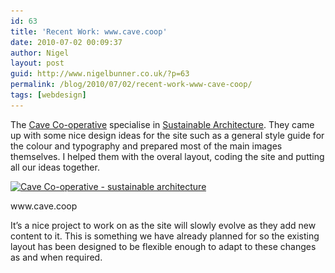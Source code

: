 ```yaml
---
id: 63
title: 'Recent Work: www.cave.coop'
date: 2010-07-02 00:09:37
author: Nigel
layout: post
guid: http://www.nigelbunner.co.uk/?p=63
permalink: /blog/2010/07/02/recent-work-www-cave-coop/
tags: [webdesign]
---
```

The <a title="The Cave Coop" href="https://www.cave.coop" target="_blank">Cave Co-operative</a> specialise in <a title="The Cave Coop" href="https://www.cave.coop" target="_blank">Sustainable Architecture</a>. They came up with some nice design ideas for the site such as a general style guide for the colour and typography and prepared most of the main images themselves. I helped them with the overal layout, coding the site and putting all our ideas together.

<div id="attachment_65" style="width: 590px" class="wp-caption aligncenter">
  <a href="https://www.cave.coop"><img class="size-full wp-image-65 " title="cave-screenshot" src="/img/wp-blog/2010/07/cave-screenshot.jpg" alt="Cave Co-operative - sustainable architecture" width="580" height="426" srcset="/img/wp-blog/2010/07/cave-screenshot.jpg 580w, /img/wp-blog/2010/07/cave-screenshot-300x220.jpg 300w" sizes="(max-width: 580px) 100vw, 580px" /></a>
  
  <p class="wp-caption-text">
    www.cave.coop
  </p>
</div>

It&#8217;s a nice project to work on as the site will slowly evolve as they add new content to it. This is something we have already planned for so the existing layout has been designed to be flexible enough to adapt to these changes as and when required.